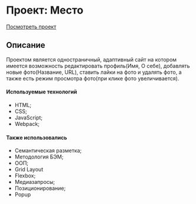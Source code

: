 # Проект: Место

[Посмотреть проект](https://lru-rose.github.io/mesto-project/)

## Описание
Проектом является одностраничный, адаптивный сайт на котором имеется возможность редактировать профиль(Имя, О себе), добавлять новые фото(Название, URL), ставить лайки на фото и удалять фото, а также есть режим просмотра фото(при клике фото увеличивается).

#### Используемые технологий
  * HTML;
  * CSS;
  * JavaScript;
  * Webpack;

#### Также использовались
  * Семантическая разметка;
  * Методология БЭМ;
  * ООП;
  * Grid Layout
  * Flexbox;
  * Медиазапросы;
  * Позиционирование;
  * Popup



